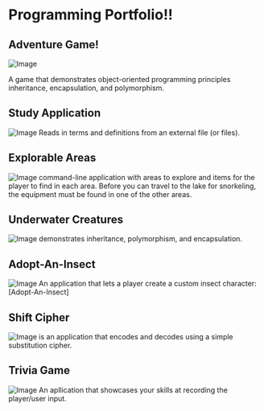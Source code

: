 # Programming Portfolio!!

## Adventure Game!
![Image](https://snipboard.io/UBf4Oj.jpg)

A game that demonstrates object-oriented programming principles inheritance, encapsulation, and polymorphism.

## Study Application
![Image](https://snipboard.io/wG3Joq.jpg) Reads in terms and definitions from an external file (or files).

## Explorable Areas
![Image](https://snipboard.io/ZVENQh.jpg)
 command-line application with areas to explore and items for the player to find in each area. Before you can travel to the lake for snorkeling, the equipment must be found in one of the other areas.
 
## Underwater Creatures
![Image](https://snipboard.io/OJaFUx.jpg)
 demonstrates inheritance, polymorphism, and encapsulation.
 
## Adopt-An-Insect
![Image](https://snipboard.io/3DgERO.jpg)
An application that lets a player create a custom insect character: [Adopt-An-Insect]

## Shift Cipher
![Image](https://snipboard.io/srnuAx.jpg)
is an application that encodes and decodes using a simple substitution cipher.

## Trivia Game
![Image](https://snipboard.io/oi2hVI.jpg)
An apllication that showcases your skills at recording the player/user input.
